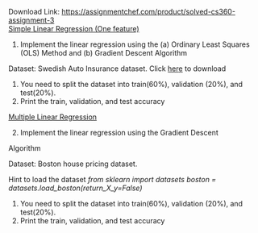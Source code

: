 Download Link: https://assignmentchef.com/product/solved-cs360-assignment-3
<br>
<u>Simple Linear Regression (One feature)                 </u>

<ol>

 <li>Implement the linear regression using the (a) Ordinary Least Squares (OLS) Method and (b) Gradient Descent Algorithm</li>

</ol>

Dataset: Swedish Auto Insurance dataset. Click <a href="https://college.cengage.com/mathematics/brase/understandable_statistics/7e/students/datasets/slr/frames/slr06.html">her</a><u>​ </u><a href="https://college.cengage.com/mathematics/brase/understandable_statistics/7e/students/datasets/slr/frames/slr06.html">e</a> to download​

<ol>

 <li>You need to split the dataset into train(60%), validation (20%), and test(20%).</li>

 <li>Print the train, validation, and test accuracy</li>

</ol>







<u>Multiple Linear Regression                   </u>




<ol start="2">

 <li>Implement the linear regression using the Gradient Descent</li>

</ol>

Algorithm

Dataset: Boston house pricing dataset.

Hint to load the dataset <em>from sklearn import datasets boston = datasets.load_boston(return_X_y=False)  </em>




<ol>

 <li>You need to split the dataset into train(60%), validation (20%), and test(20%).</li>

 <li>Print the train, validation, and test accuracy</li>

</ol>


